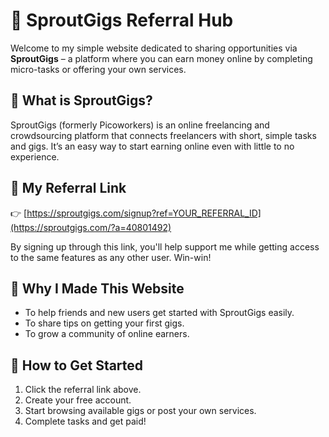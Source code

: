 # 🌱 SproutGigs Referral Hub

Welcome to my simple website dedicated to sharing opportunities via **SproutGigs** – a platform where you can earn money online by completing micro-tasks or offering your own services.

## 🚀 What is SproutGigs?

SproutGigs (formerly Picoworkers) is an online freelancing and crowdsourcing platform that connects freelancers with short, simple tasks and gigs. It’s an easy way to start earning online even with little to no experience.

## 🔗 My Referral Link

👉 [https://sproutgigs.com/signup?ref=YOUR_REFERRAL_ID](https://sproutgigs.com/?a=40801492) 


By signing up through this link, you'll help support me while getting access to the same features as any other user. Win-win!

## 🧠 Why I Made This Website

- To help friends and new users get started with SproutGigs easily.
- To share tips on getting your first gigs.
- To grow a community of online earners.

## 📌 How to Get Started

1. Click the referral link above.
2. Create your free account.
3. Start browsing available gigs or post your own services.
4. Complete tasks and get paid!

